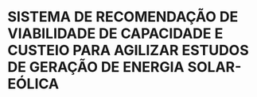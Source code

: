 # SISTEMA DE RECOMENDAÇÃO DE VIABILIDADE DE CAPACIDADE E CUSTEIO PARA AGILIZAR ESTUDOS DE GERAÇÃO DE ENERGIA SOLAR-EÓLICA  

